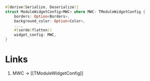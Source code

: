 ```rust
#[derive(Serialize, Deserialize)]
struct ModuleWidgetConfig<MWC> where MWC: TModuleWidgetConfig {
	borders: Option<Borders>,
	background_color: Option<Color>,
	...,
	#[serde(flatten)]
	widget_config: MWC,
}
```
# Links
1. MWC -> [[TModuleWidgetConfig]]